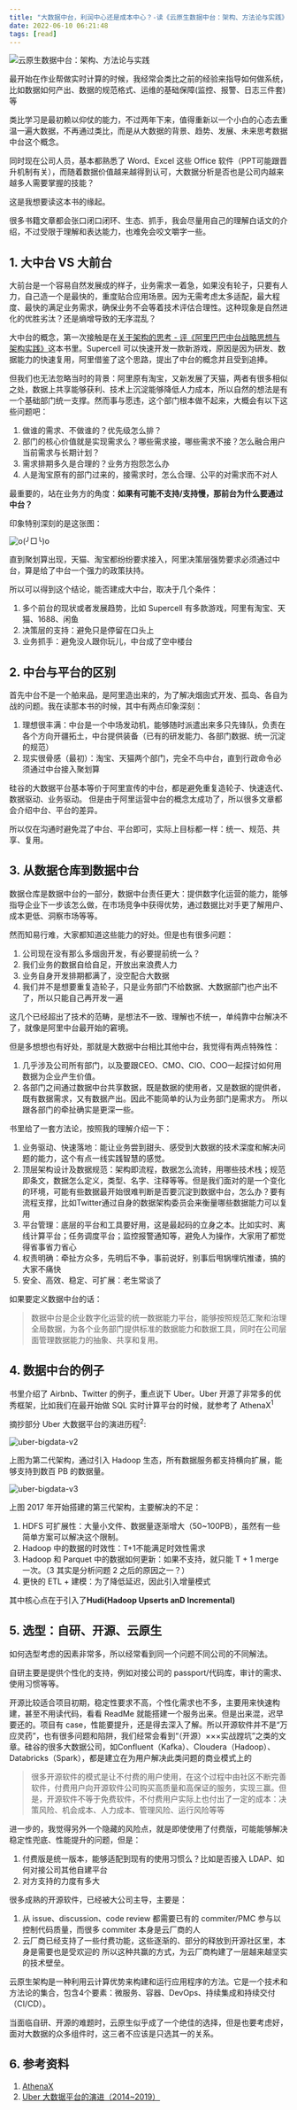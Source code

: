 ```yaml
---
title: "大数据中台，利润中心还是成本中心？-读《云原生数据中台：架构、方法论与实践》"
date: 2022-06-10 06:21:48
tags: [read]
---
```


![云原生数据中台：架构、方法论与实践](https://img9.doubanio.com/lpic/s33891535.jpg)

最开始在作业帮做实时计算的时候，我经常会类比之前的经验来指导如何做系统，比如数据如何产出、数据的规范格式、运维的基础保障(监控、报警、日志三件套)等

类比学习是最初赖以仰仗的能力，不过两年下来，值得重新以一个小白的心态去重温一遍大数据，不再通过类比，而是从大数据的背景、趋势、发展、未来思考数据中台这个概念。

同时现在公司人员，基本都熟悉了 Word、Excel 这些 Office 软件（PPT可能跟晋升机制有关），而随着数据价值越来越得到认可，大数据分析是否也是公司内越来越多人需要掌握的技能？

这是我想要读这本书的缘起。

很多书籍文章都会张口闭口闭环、生态、抓手，我会尽量用自己的理解白话文的介绍，不过受限于理解和表达能力，也难免会咬文嚼字一些。

## 1. 大中台 VS 大前台

大前台是一个容易自然发展成的样子，业务需求一着急，如果没有轮子，只要有人力，自己造一个是最快的，重度贴合应用场景。因为无需考虑太多适配，最大程度、最快的满足业务需求，确保业务不会等着技术评估合理性。这种现象是自然进化的优胜劣汰？还是熵增导致的无序混乱？

大中台的概念，第一次接触是在[关于架构的思考 - 评《阿里巴巴中台战略思想与架构实践》](https://izualzhy.cn/alibaba-reading)这本书里。Supercell 可以快速开发一款新游戏，原因是因为研发、数据能力的快速复用，阿里借鉴了这个思路，提出了中台的概念并且受到追捧。

但我们也无法忽略当时的背景：阿里原有淘宝，又新发展了天猫，两者有很多相似之处，数据上共享能够获利、技术上沉淀能够降低人力成本，所以自然的想法是有一个基础部门统一支撑。然而事与愿违，这个部门根本做不起来，大概会有以下这些问题吧：

1. 做谁的需求、不做谁的？优先级怎么排？
2. 部门的核心价值就是实现需求么？哪些需求接，哪些需求不接？怎么融合用户当前需求与长期计划？
3. 需求排期多久是合理的？业务方抱怨怎么办
4. 人是淘宝原有的部门过来的，接需求时，怎么合理、公平的对需求而不对人

最重要的，站在业务方的角度：**如果有可能不支持/支持慢，那前台为什么要通过中台？**

印象特别深刻的是这张图：

![o(╯□╰)o](/assets/images/alibaba-2.jpeg)

直到聚划算出现，天猫、淘宝都纷纷要求接入，阿里决策层强势要求必须通过中台，算是给了中台一个强力的政策扶持。

所以可以得到这个结论，能否建成大中台，取决于几个条件：
1. 多个前台的现状或者发展趋势，比如 Supercell 有多款游戏，阿里有淘宝、天猫、1688、闲鱼
2. 决策层的支持：避免只是停留在口头上
3. 业务抓手：避免没人跟你玩儿，中台成了空中楼台

## 2. 中台与平台的区别

首先中台不是一个舶来品，是阿里造出来的，为了解决烟囱式开发、孤岛、各自为战的问题。我在读那本书的时候，其中有两点印象深刻：
1. 理想很丰满：中台是一个中场发动机，能够随时派遣出来多只先锋队，负责在各个方向开疆拓土，中台提供装备（已有的研发能力、各部门数据、统一沉淀的规范）
2. 现实很骨感（最初）：淘宝、天猫两个部门，完全不鸟中台，直到行政命令必须通过中台接入聚划算

硅谷的大数据平台基本等价于阿里宣传的中台，都是避免重复造轮子、快速迭代、数据驱动、业务驱动。
但是由于阿里运营中台的概念太成功了，所以很多文章都会介绍中台、平台的差异。

所以仅在沟通时避免混了中台、平台即可，实际上目标都一样：统一、规范、共享、复用。

## 3. 从数据仓库到数据中台

数据仓库是数据中台的一部分，数据中台责任更大：提供数字化运营的能力，能够指导企业下一步该怎么做，在市场竞争中获得优势，通过数据比对手更了解用户、成本更低、洞察市场等等。

然而知易行难，大家都知道这些能力的好处。但是也有很多问题：
1. 公司现在没有那么多烟囱开发，有必要提前统一么？
2. 我们业务的数据自给自足，开放出来浪费人力
3. 业务自身开发排期都满了，没空配合大数据
4. 我们并不是想要重复造轮子，只是业务部门不给数据、大数据部门也产出不了，所以只能自己再开发一遍

这几个已经超出了技术的范畴，是想法不一致、理解也不统一，单纯靠中台解决不了，就像是阿里中台最开始的窘境。

但是多想想也有好处，那就是大数据中台相比其他中台，我觉得有两点特殊性：
1. 几乎涉及公司所有部门，以及要跟CEO、CMO、CIO、COO一起探讨如何用数据为企业产生价值。
2. 各部门之间通过数据中台共享数据，既是数据的使用者，又是数据的提供者，既有数据需求，又有数据产出。因此不能简单的认为业务部门是需求方。
所以跟各部门的牵扯确实是更深一些。

书里给了一套方法论，按照我的理解介绍一下：
1. 业务驱动、快速落地：能让业务尝到甜头、感受到大数据的技术深度和解决问题的能力，这个有点一线实践智慧的感觉。
2. 顶层架构设计及数据规范：架构即流程，数据怎么流转，用哪些技术栈；规范即条文，数据怎么定义，类型、名字、注释等等。但是我们面对的是一个变化的环境，可能有些数据最开始很难判断是否要沉淀到数据中台，怎么办？要有流程支撑，比如Twitter通过自身的数据架构委员会来衡量哪些数据能力可以复用
3. 平台管理：底层的平台和工具要好用，这是最起码的立身之本。比如实时、离线计算平台；任务调度平台；监控报警通知等，避免人为操作，大家用了都觉得省事省力省心
4. 权责明确：牵扯方众多，先明后不争，事前说好，别事后甩锅埋坑推诿，搞的大家不痛快
5. 安全、高效、稳定、可扩展：老生常谈了

如果要定义数据中台的话：

> 数据中台是企业数字化运营的统一数据能力平台，能够按照规范汇聚和治理全局数据，为各个业务部门提供标准的数据能力和数据工具，同时在公司层面管理数据能力的抽象、共享和复用。

## 4. 数据中台的例子

书里介绍了 Airbnb、Twitter 的例子，重点说下 Uber。Uber 开源了非常多的优秀框架，比如我们在最开始做 SQL 实时计算平台的时候，就参考了 AthenaX<sup>1</sup>

摘抄部分 Uber 大数据平台的演进历程<sup>2</sup>:

![uber-bigdata-v2](/assets/images/uber_bigdata_platform_hadoop.png)

上图为第二代架构，通过引入 Hadoop 生态，所有数据服务都支持横向扩展，能够支持到数百 PB 的数据量。

![uber-bigdata-v3](/assets/images/uber_bigdata_platform_hudi.png)

上图 2017 年开始搭建的第三代架构，主要解决的不足：
1. HDFS 可扩展性：大量小文件、数据量逐渐增大（50~100PB），虽然有一些简单方案可以解决这个限制。
2. Hadoop 中的数据的时效性：T+1不能满足时效性需求
3. Hadoop 和 Parquet 中的数据如何更新：如果不支持，就只能 T + 1 merge 一次。（3 其实是分析问题 2 之后的原因之一？）
4. 更快的 ETL + 建模：为了降低延迟，因此引入增量模式

其中核心点在于引入了**Hudi(Hadoop Upserts anD Incremental)**

## 5. 选型：自研、开源、云原生

如何选型考虑的因素非常多，所以经常看到同一个问题不同公司的不同解法。

自研主要是提供个性化的支持，例如对接公司的 passport/代码库，审计的需求、使用习惯等等。

开源比较适合项目初期，稳定性要求不高，个性化需求也不多，主要用来快速构建，甚至不用读代码，看看 ReadMe 就能搭建一个服务出来。但是出来混，迟早要还的。项目有 case，性能要提升，还是得去深入了解。所以开源软件并不是“万应灵药”，也有很多问题和陷阱，我们经常会看到“（开源）×××实战蹚坑”之类的文章。硅谷的很多大数据公司，如Confluent（Kafka）、Cloudera（Hadoop）、Databricks（Spark），都是建立在为用户解决此类问题的商业模式上的

> 很多开源软件的模式是让不付费的用户使用，在这个过程中由社区不断完善软件，付费用户向开源软件公司购买高质量和高保证的服务，实现三赢。但是，开源软件不等于免费软件，不付费用户实际上也付出了一定的成本：决策风险、机会成本、人力成本、管理风险、运行风险等等

进一步的，我觉得另外一个隐藏的风险点，就是即使使用了付费版，可能能够解决稳定性兜底、性能提升的问题，但是：
1. 付费版是统一版本，能够适配到现有的使用习惯么？比如是否接入 LDAP、如何对接公司其他自建平台
2. 对方支持的力度有多大

很多成熟的开源软件，已经被大公司主导，主要是：
1. 从 issue、discussion、code review 都需要已有的 commiter/PMC 参与以控制代码质量，而很多 commiter 本身是云厂商的人
2. 云厂商已经支持了一些付费功能，这些逐渐的、部分的释放到开源社区里，本身是需要也是受欢迎的
所以这种共赢的方式，为云厂商构建了一层越来越坚实的技术壁垒。

云原生架构是一种利用云计算优势来构建和运行应用程序的方法。它是一个技术和方法论的集合，包含4个要素：微服务、容器、DevOps、持续集成和持续交付（CI/CD）。

当面临自研、开源的难题时，云原生似乎成了一个绝佳的选择，但是也要考虑好，面对大数据的众多组件时，这三者不应该是只选其一的关系。

## 6. 参考资料

1. [AthenaX](https://github.com/uber-archive/AthenaX)
2. [Uber 大数据平台的演进（2014~2019）](https://www.iteblog.com/archives/2557.html)
